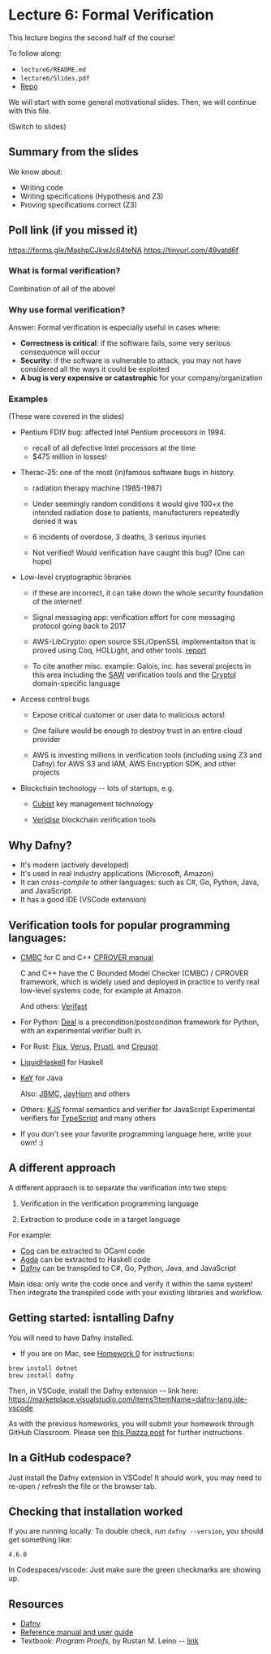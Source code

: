 # Lecture 6: Formal Verification

This lecture begins the second half of the course!

To follow along:
- `lecture6/README.md`
- `lecture6/Slides.pdf`
- [Repo](https://github.com/DavisPL-Teaching/189C/)

We will start with some general motivational slides.
Then, we will continue with this file.

(Switch to slides)

## Summary from the slides

We know about:
- Writing code
- Writing specifications (Hypothesis and Z3)
- Proving specifications correct (Z3)

## Poll link (if you missed it)

https://forms.gle/MashpCJkwJc64teNA
https://tinyurl.com/49vatd6f

### What is formal verification?

Combination of all of the above!

### Why use formal verification?

Answer:
Formal verification is especially useful in cases where:
- **Correctness is critical**: if the software fails, some very
  serious consequence will occur
- **Security**: if the software is vulnerable to attack, you may
  not have considered all the ways it could be exploited
- **A bug is very expensive or catastrophic** for your
  company/organization

### Examples

(These were covered in the slides)

- Pentium FDIV bug: affected Intel Pentium processors in 1994.

  + recall of all defective Intel processors at the time
  + $475 million in losses!

- Therac-25: one of the most (in)famous software bugs in history.

  + radiation therapy machine (1985-1987)
  + Under seemingly random conditions it would give 100+x the intended
    radiation dose to patients, manufacturers repeatedly denied it
    was
  + 6 incidents of overdose, 3 deaths, 3 serious injuries

  + Not verified! Would verification have caught this bug?
    (One can hope)

- Low-level cryptographic libraries

  + if these are incorrect, it can take down the whole security foundation of the internet!

  + Signal messaging app: verification effort for core messaging protocol going back to 2017

  + AWS-LibCrypto: open source SSL/OpenSSL implementaiton that is proved
    using Coq, HOLLight, and other tools.
    [report](https://sos-vo.org/node/107141)

  + To cite another misc. example:
    Galois, inc. has several projects in this area including the
    [SAW](https://saw.galois.com/) verification tools and the
    [Cryptol](https://cryptol.net/) domain-specific language

- Access control bugs

  + Expose critical customer or user data to malicious actors!

  + One failure would be enough to destroy trust in an entire cloud
    provider

  + AWS is investing millions in verification tools (including using Z3 and Dafny) for AWS S3 and IAM, AWS Encryption SDK, and other
    projects

- Blockchain technology -- lots of startups, e.g.

  + [Cubist](https://cubist.dev/about) key management technology

  + [Veridise](https://veridise.org/) blockchain verification tools

## Why Dafny?

- It's modern (actively developed)
- It's used in real industry applications (Microsoft, Amazon)
- It can *cross-compile* to other languages: such as C#, Go, Python, Java, and JavaScript.
- It has a good IDE (VSCode extension)

## Verification tools for popular programming languages:

- [CMBC](https://www.cprover.org/cbmc/) for C and C++
  [CPROVER manual](https://www.cprover.org/cprover-manual/)

  C and C++ have the C Bounded Model Checker (CMBC) / CPROVER framework,
  which is widely used and deployed in practice to verify real low-level systems code,
  for example at Amazon.

  And others: [Verifast](https://github.com/verifast/verifast)

- For Python: [Deal](https://deal.readthedocs.io/basic/verification.html)
  is a precondition/postcondition framework for Python, with an experimental
  verifier built in.

- For Rust:
  [Flux](https://github.com/flux-rs/flux),
  [Verus](https://github.com/verus-lang/verus),
  [Prusti](https://github.com/viperproject/prusti-dev),
  and [Creusot](https://github.com/creusot-rs/creusot)

- [LiquidHaskell](https://ucsd-progsys.github.io/liquidhaskell/) for Haskell

- [KeY](https://www.key-project.org/) for Java

    Also: [JBMC](https://www.cprover.org/jbmc/), [JayHorn](https://github.com/jayhorn/jayhorn) and others

- Others:
    [KJS](https://github.com/kframework/javascript-semantics)
    formal semantics and verifier for JavaScript
    Experimental verifiers for [TypeScript](https://formal.land/docs/verification/typescript)
    and many others

- If you don't see your favorite programming language here, write your own! :)

## A different approach

A different appraoch is to separate the verification into two steps:

1. Verification in the verification programming language

2. Extraction to produce code in a target language

For example:
- [Coq](https://coq.inria.fr/) can be extracted to OCaml code
- [Agda](https://agda.readthedocs.io/en/v2.5.2/tools/compilers.html) can be extracted to Haskell code
- [Dafny](https://dafny.org/) can be transpiled to C#, Go, Python, Java, and JavaScript

Main idea: only write the code once and verify it within the same system!
Then integrate the transpiled code with your existing libraries
and workflow.

## Getting started: isntalling Dafny

You will need to have Dafny installed.

- If you are on Mac, see [Homework 0](https://github.com/DavisPL-Teaching/189c-hw0) for instructions:
```
brew install dotnet
brew install dafny
```
Then, in VSCode, install the Dafny extension -- link here:
https://marketplace.visualstudio.com/items?itemName=dafny-lang.ide-vscode

As with the previous homeworks, you will submit your homework through GitHub Classroom. Please see [this Piazza post](https://piazza.com/class/lt90i40zrot3ue/post/48) for further instructions.

## In a GitHub codespace?

Just install the Dafny extension in VSCode!
It should work, you may need to re-open / refresh the file
or the browser tab.

## Checking that installation worked

If you are running locally:
To double check, run `dafny --version`, you should get something like:
```
4.6.0
```

In Codespaces/vscode: Just make sure the green checkmarks are showing up.

## Resources

- [Dafny](https://dafny.org/)
- [Reference manual and user guide](https://dafny.org/latest/DafnyRef/DafnyRef)
- Textbook: *Program Proofs,* by Rustan M. Leino -- [link](https://mitpress.mit.edu/9780262546232/program-proofs/)
